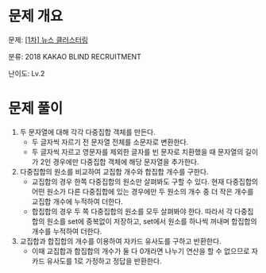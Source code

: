 # 문제 개요

문제: [[1차] 뉴스 클러스터링](https://school.programmers.co.kr/learn/courses/30/lessons/17677)

분류: 2018 KAKAO BLIND RECRUITMENT

난이도: Lv.2

# 문제 풀이

1. 두 문자열에 대해 각각 다중집합 객체를 만든다.
   - 두 글자씩 자르기 전 문자열 전체를 소문자로 변환한다.
   - 두 글자씩 자르고 영문자를 제외한 글자를 빈 문자로 치환했을 때 문자열의 길이가 2인 경우에만 다중집합 객체에 해당 문자열을 추가한다.
2. 다중집합의 원소를 비교하여 교집합 개수와 합집합 개수를 구한다.
   - 교집합의 경우 한쪽 다중집합의 원소만 살펴봐도 구할 수 있다. 현재 다중집합의 어떤 원소가 다른 다중집합에 있는 경우에만 두 원소의 개수 중 더 작은 개수를 교집합 개수에 누적하여 더한다.
   - 합집합의 경우 두 쪽 다중집합의 원소를 모두 살펴봐야 한다. 따라서 각 다중집합의 원소를 set에 중복없이 저장하고, set에서 원소를 하나씩 꺼내며 합집합의 개수를 누적하여 더한다.
3. 교집합과 합집합의 개수를 이용하여 자카드 유사도를 구하고 반환한다.
   - 이때 교집합과 합집합의 개수가 둘 다 0개라면 나누기 연산을 할 수 없으므로 자카드 유사도를 1로 가정하고 정답을 반환한다.
